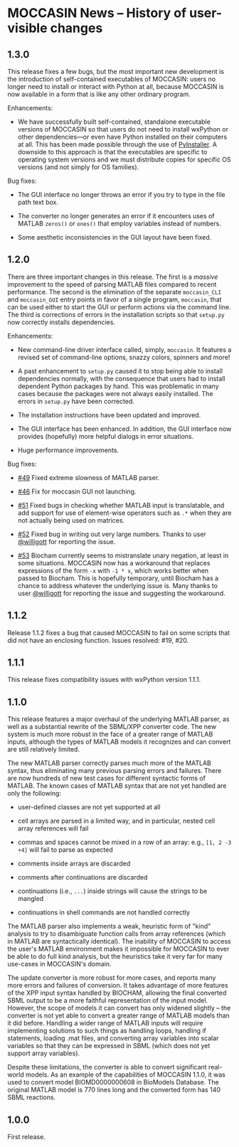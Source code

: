 MOCCASIN News &ndash; History of user-visible changes
=====================================================

1.3.0
-----

This release fixes a few bugs, but the most important new development
is the introduction of self-contained executables of MOCCASIN: users
no longer need to install or interact with Python at all, because
MOCCASIN is now available in a form that is like any other ordinary
program.

Enhancements:

* We have successfully built self-contained, standalone executable
versions of MOCCASIN so that users do not need to install wxPython or
other dependencies&mdash;or even have Python installed on their
computers at all.  This has been made possible through the use of
[PyInstaller](http://www.pyinstaller.org).  A downside to this
approach is that the executables are specific to operating system
versions and we must distribute copies for specific OS versions
(and not simply for OS families).

Bug fixes:

* The GUI interface no longer throws an error if you try to type in
  the file path text box.

* The converter no longer generates an error if it encounters uses of
  MATLAB `zeros()` or `ones()` that employ variables instead of numbers.

* Some aesthetic inconsistencies in the GUI layout have been fixed.


1.2.0
-----

There are three important changes in this release.  The first is a *massive* improvement to the speed of parsing MATLAB files compared to recent performance.  The second is the elimination of the separate `moccasin_CLI` and `moccasin_GUI` entry points in favor of a single program, `moccasin`, that can be used either to start the GUI or perform actions via the command line.  The third is corrections of errors in the installation scripts so that `setup.py` now correctly installs dependencies.

Enhancements:

* New command-line driver interface called, simply, `moccasin`.  It features a revised set of command-line options, snazzy colors, spinners and more!

* A past enhancement to `setup.py` caused it to stop being able to install dependencies normally, with the consequence that users had to install dependent Python packages by hand.  This was problematic in many cases because the packages were not always easily installed.  The errors in `setup.py` have been corrected.

* The installation instructions have been updated and improved.

* The GUI interface has been enhanced.  In addition, the GUI interface now provides (hopefully) more helpful dialogs in error situations.

* Huge performance improvements.


Bug fixes:

* [#49](https://github.com/sbmlteam/moccasin/issues/49) Fixed extreme slowness of MATLAB parser.

* [#46](https://github.com/sbmlteam/moccasin/issues/46) Fix for moccasin GUI not launching.

* [#51](https://github.com/sbmlteam/moccasin/issues/51) Fixed bugs in checking whether MATLAB input is translatable, and add support for use of element-wise operators such as `.*` when they are not actually being used on matrices.

* [#52](https://github.com/sbmlteam/moccasin/issues/52) Fixed bug in writing out very large numbers. Thanks to user [@willigott](https://github.com/willigott) for reporting the issue.

* [#53](https://github.com/sbmlteam/moccasin/issues/53) Biocham currently seems to mistranslate unary negation, at least in some situations.  MOCCASIN now has a workaround that replaces expressions of the form `-x` with `-1 * x`, which works better when passed to Biocham.  This is hopefully temporary, until Biocham has a chance to address whatever the underlying issue is.  Many thanks to user [@willigott](https://github.com/willigott) for reporting the issue and suggesting the workaround.


1.1.2
----------

Release 1.1.2 fixes a bug that caused MOCCASIN to fail on some scripts that did not have an enclosing function.  Issues resolved: #19, #20.



1.1.1
----------

This release fixes compatibility issues with wxPython version 1.1.1.



1.1.0
----------

This release features a major overhaul of the underlying MATLAB parser, as well as a substantial rewrite of the SBML/XPP converter code. The new system is much more robust in the face of a greater range of MATLAB inputs, although the types of MATLAB models it recognizes and can convert are still relatively limited.

The new MATLAB parser correctly parses much more of the MATLAB syntax, thus eliminating many previous parsing errors and failures. There are now hundreds of new test cases for different syntactic forms of MATLAB. The known cases of MATLAB syntax that are not yet handled are only the following:

* user-defined classes are not yet supported at all

* cell arrays are parsed in a limited way, and in particular, nested cell array references will fail

* commas and spaces cannot be mixed in a row of an array: e.g., `[1, 2 -3 +4]` will fail to parse as expected

* comments inside arrays are discarded

* comments after continuations are discarded

* continuations (i.e., `...`) inside strings will cause the strings to be mangled

* continuations in shell commands are not handled correctly

The MATLAB parser also implements a weak, heuristic form of "kind" analysis to try to disambiguate function calls from array references (which in MATLAB are syntactically identical). The inability of MOCCASIN to access the user's MATLAB environment makes it impossible for MOCCASIN to ever be able to do full kind analysis, but the heuristics take it very far for many use-cases in MOCCASIN's domain.

The update converter is more robust for more cases, and reports many more errors and failures of conversion. It takes advantage of more features of the XPP input syntax handled by BIOCHAM, allowing the final converted SBML output to be a more faithful representation of the input model. However, the scope of models it can convert has only widened slightly – the converter is not yet able to convert a greater range of MATLAB models than it did before. Handling a wider range of MATLAB inputs will require implementing solutions to such things as handling loops, handling if statements, loading .mat files, and converting array variables into scalar variables so that they can be expressed in SBML (which does not yet support array variables).

Despite these limitations, the converter is able to convert significant real-world models. As an example of the capabilities of MOCCASIN 1.1.0, it was used to convert model BIOMD0000000608 in BioModels Database. The original MATLAB model is 770 lines long and the converted form has 140 SBML reactions.



1.0.0
----------

First release.




<!--
# The following is for [X]Emacs users.  Please leave in place.
# Local Variables:
# fill-column: 70
# End:
-->
